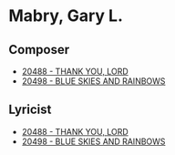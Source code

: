 # Mabry, Gary L.

## Composer

- [20488 - THANK YOU, LORD](/hymns/20488.md)
- [20498 - BLUE SKIES AND RAINBOWS](/hymns/20498.md)

## Lyricist

- [20488 - THANK YOU, LORD](/hymns/20488.md)
- [20498 - BLUE SKIES AND RAINBOWS](/hymns/20498.md)

